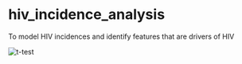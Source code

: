 # hiv_incidence_analysis
To model HIV incidences and identify features that are drivers of HIV 

![t-test](case-studies/hiv_incidence_analysis/images/scatter_matrix.png)
